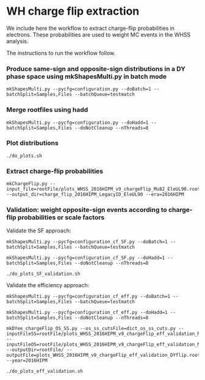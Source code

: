 # WH charge flip extraction

We include here the workflow to extract charge-flip probabilities in electrons. These probabilities are used to weight MC events in the WHSS analysis.

The instructions to run the workflow follow.

### Produce same-sign and opposite-sign distributions in a DY phase space using mkShapesMulti.py in batch mode

    mkShapesMulti.py --pycfg=configuration.py --doBatch=1 --batchSplit=Samples,Files --batchQueue=testmatch

### Merge rootfiles using hadd

    mkShapesMulti.py --pycfg=configuration.py --doHadd=1 --batchSplit=Samples,Files --doNotCleanup --nThreads=8

### Plot distributions

    ./do_plots.sh

### Extract charge-flip probabilities

    mkChargeFlip.py --input_file=rootFile/plots_WHSS_2016HIPM_v9_chargeFlip_Mu82_EleUL90.root --output_dir=charge_flip_2016HIPM_LegacyID_EleUL90 --era=2016HIPM

### Validation: weight opposite-sign events according to charge-flip probabilities or scale factors

Validate the SF approach:

    mkShapesMulti.py --pycfg=configuration_cf_SF.py --doBatch=1 --batchSplit=Samples,Files --batchQueue=testmatch

    mkShapesMulti.py --pycfg=configuration_cf_SF.py --doHadd=1 --batchSplit=Samples,Files --doNotCleanup --nThreads=8

    ./do_plots_SF_validation.sh

Validate the efficiency approach:

    mkShapesMulti.py --pycfg=configuration_cf_eff.py --doBatch=1 --batchSplit=Samples,Files --batchQueue=testmatch

    mkShapesMulti.py --pycfg=configuration_cf_eff.py --doHadd=1 --batchSplit=Samples,Files --doNotCleanup --nThreads=8

    mkDYee_chargeFlip_OS_SS.py --os_ss_cutsFile=dict_os_ss_cuts.py --inputFileSS=rootFile/plots_WHSS_2016HIPM_v9_chargeFlip_eff_validation_Mu82_EleUL90.root --inputFileOS=rootFile/plots_WHSS_2016HIPM_v9_chargeFlip_eff_validation_Mu82_EleUL90.root --outputDir=rootFile/ --outputFile=plots_WHSS_2016HIPM_v9_chargeFlip_eff_validation_DYflip.root --year=2016HIPM

    ./do_plots_eff_validation.sh